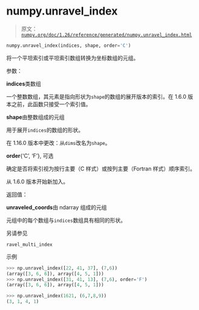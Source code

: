 # numpy.unravel_index

> 原文：[`numpy.org/doc/1.26/reference/generated/numpy.unravel_index.html`](https://numpy.org/doc/1.26/reference/generated/numpy.unravel_index.html)

```py
numpy.unravel_index(indices, shape, order='C')
```

将一个平坦索引或平坦索引数组转换为坐标数组的元组。

参数：

**indices**类数组

一个整数数组，其元素是指向形状为`shape`的数组的展开版本的索引。在 1.6.0 版本之前，此函数只接受一个索引值。

**shape**由整数组成的元组

用于展开`indices`的数组的形状。

在 1.16.0 版本中更改：从`dims`改名为`shape`。

**order**{‘C’, ‘F’}, 可选

确定是否将索引视为按行主要（C 样式）或按列主要（Fortran 样式）顺序索引。

从 1.6.0 版本开始新加入。

返回值：

**unraveled_coords**由 ndarray 组成的元组

元组中的每个数组与`indices`数组具有相同的形状。

另请参见

`ravel_multi_index`

示例

```py
>>> np.unravel_index([22, 41, 37], (7,6))
(array([3, 6, 6]), array([4, 5, 1]))
>>> np.unravel_index([31, 41, 13], (7,6), order='F')
(array([3, 6, 6]), array([4, 5, 1])) 
```

```py
>>> np.unravel_index(1621, (6,7,8,9))
(3, 1, 4, 1) 
```
